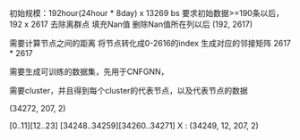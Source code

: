 初始规模：192hour(24hour * 8day)  x 13269 bs
要求初始数据>=190条以后， 192 x 2617
去除离群点
填充Nan值
删除Nan值所在列以后 (192, 2617)

需要计算节点之间的距离
将节点转化成0-2616的index
生成对应的邻接矩阵 2617 * 2617


需要生成可训练的数据集，先用于CNFGNN，



需要cluster，并且得到每个cluster的代表节点，以及代表节点的数据






(34272, 207, 2)

[0..11][12..23]
[34248..34259][34260..34271]
X : (34249, 12, 207, 2) 
